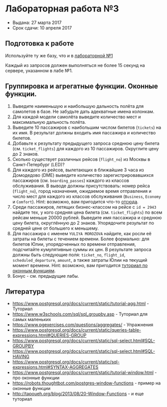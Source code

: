 # Лабораторная работа №3

* Выдана: 27 марта 2017
* Срок сдачи: 10 апреля 2017

## Подготовка к работе
Используйте ту же базу, что и в [лабораторной №1](./labs/01.md)

Каждый из запросов должен выполняться не более 15 секунд на сервере, указанном в лабе №1.

## Группировка и агрегатные функции. Оконные функции.
1. Выведите наименьшую и наибольшую дальность полёта для самолетов в базе. Не забудьте дать адекватные имена колонкам.
1. Для каждой модели самолёта выведите количество мест и максимальную дальность полёта.
1. Выведите 10 пассажиров с наибольшим числом билетов (`tickets`) на их имя. В результат должны входить имя пассажира и количество билетов.
1. Добавьте к результату предыдущего запроса среднюю цену билета (см. `ticket_flights`) для каждого из 10 пассажиров. Округлите цену до 2 знаков.
1. Сколько существует различных рейсов (`flight_no`) из Москвы в Санкт-Петербург (LED)?
1. Для каждого из рейсов, вылетающих в ближайшие 3 часа из Домодедово (DME) выведите количество зарегистрировавшихся пассажиров (см. `boarding_passes`) каждого из классов обслуживания. В выводе должны присутствовать: номер рейса (`flight_no`), город назначения, ожидаемое время отправления и число мест для каждого из классов обслуживания (`Business`, `Economy` и `Comfort`). Hint: возможно, вам пригодится что-то [отсюда](https://www.postgresql.org/docs/current/static/sql-expressions.html#SYNTAX-AGGREGATES).
1. Среди пассажиров, летящих бизнес-классом на рейсе с `id = 2943` найдите тех, у кого средняя цена билета (см. `ticket_flights`) по всем рейсам меньше 20000 рублей. Выведите имя пассажира и среднюю цену билета, округлённую до 2 знаков. Упорядочите результат по средней цене от большего к меньшему.
1. Для пассажира с именем `YULIYA MOROZOVA` найдите, как росли её затраты на билеты с течением времени. Более формально: для билетов Юлии, упорядоченных по времени отправления, подсчитайте кумулятивные суммы их цен. В результате запроса должны быть следующие поля: `ticket_no`, `flight_id`, `scheduled_departure`, `amount`, а также затраты Юлии на текущий момент времени. Hint: возможно, вам пригодится [туториал по оконным функциям](https://www.postgresql.org/docs/current/static/tutorial-window.html). 
1. Бонус - см. предыдущие лабы.

## Литература
* https://www.postgresql.org/docs/current/static/tutorial-agg.html - Туториал
* https://www.w3schools.com/sql/sql_groupby.asp - Туториал для самых маленьких
* https://www.pgexercises.com/questions/aggregates/ - Упражнения
* https://www.postgresql.org/docs/current/static/queries-table-expressions.html#QUERIES-GROUP
* https://www.postgresql.org/docs/current/static/sql-select.html#SQL-GROUPBY 
* https://www.postgresql.org/docs/current/static/sql-select.html#SQL-HAVING
* https://www.postgresql.org/docs/current/static/sql-expressions.html#SYNTAX-AGGREGATES
* https://www.postgresql.org/docs/current/static/tutorial-window.html - про оконные функции
* https://robots.thoughtbot.com/postgres-window-functions - пример на оконные функции
* http://tapoueh.org/blog/2013/08/20-Window-Functions - и еще туториал
